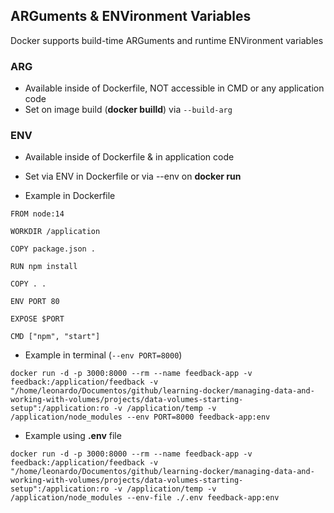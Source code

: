 ## ARGuments & ENVironment Variables

Docker supports build-time ARGuments and runtime ENVironment variables

### ARG

- Available inside of Dockerfile, NOT accessible in CMD or any application code
- Set on image build (**docker builld**) via `--build-arg`

### ENV

- Available inside of Dockerfile & in application code
- Set via ENV in Dockerfile or via --env on **docker run**

- Example in Dockerfile

```docker
FROM node:14

WORKDIR /application

COPY package.json .

RUN npm install

COPY . .

ENV PORT 80

EXPOSE $PORT

CMD ["npm", "start"]
```

- Example in terminal (`--env PORT=8000`)

```docker
docker run -d -p 3000:8000 --rm --name feedback-app -v feedback:/application/feedback -v "/home/leonardo/Documentos/github/learning-docker/managing-data-and-working-with-volumes/projects/data-volumes-starting-setup":/application:ro -v /application/temp -v /application/node_modules --env PORT=8000 feedback-app:env
```

- Example using **.env** file

```docker
docker run -d -p 3000:8000 --rm --name feedback-app -v feedback:/application/feedback -v "/home/leonardo/Documentos/github/learning-docker/managing-data-and-working-with-volumes/projects/data-volumes-starting-setup":/application:ro -v /application/temp -v /application/node_modules --env-file ./.env feedback-app:env
```
